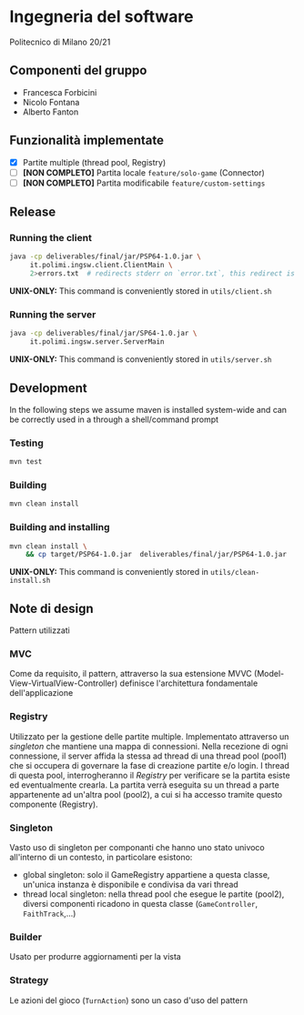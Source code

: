 # Ingegneria del software 
Politecnico di Milano 20/21
## Componenti del gruppo
- Francesca Forbicini
- Nicolo Fontana
- Alberto Fanton
## Funzionalità implementate
- [x] Partite multiple (thread pool, Registry)
- [ ] **[NON COMPLETO]** Partita locale `feature/solo-game` (Connector)
- [ ] **[NON COMPLETO]** Partita modificabile `feature/custom-settings`
## Release
### Running the client
```bash
java -cp deliverables/final/jar/PSP64-1.0.jar \
     it.polimi.ingsw.client.ClientMain \
     2>errors.txt  # redirects stderr on `error.txt`, this redirect is useful while using the CLI 
```
**UNIX-ONLY:** This command is conveniently stored in `utils/client.sh`

### Running the server
```bash
java -cp deliverables/final/jar/SP64-1.0.jar \
     it.polimi.ingsw.server.ServerMain
```
**UNIX-ONLY:** This command is conveniently stored in `utils/server.sh`


## Development
In the following steps we assume maven is installed system-wide and can be correctly used in a through a shell/command prompt
### Testing
```bash
mvn test
```
### Building
```bash
mvn clean install
```
### Building and installing
```bash
mvn clean install \
    && cp target/PSP64-1.0.jar  deliverables/final/jar/PSP64-1.0.jar
```
**UNIX-ONLY:** This command is conveniently stored in `utils/clean-install.sh`

## Note di design
Pattern utilizzati
### MVC
Come da requisito, il pattern, attraverso la sua estensione MVVC (Model-View-VirtualView-Controller) definisce l'architettura fondamentale dell'applicazione

### Registry
Utilizzato per la gestione delle partite multiple. 
Implementato attraverso un *singleton* che mantiene una mappa di connessioni. Nella recezione di ogni connessione, il server affida la stessa ad thread di una thread pool (pool1) che si occupera di governare la fase di creazione partite e/o login.
I thread di questa pool, interrogheranno il *Registry* per verificare se la partita esiste ed eventualmente crearla.
La partita verrà eseguita su un thread a parte appartenente ad un'altra pool (pool2), a cui si ha accesso tramite questo componente (Registry).

### Singleton
Vasto uso di singleton per componanti che hanno uno stato univoco all'interno di un contesto, in particolare esistono:
- global singleton: solo il GameRegistry appartiene a questa classe, un'unica instanza è disponibile e condivisa da vari thread
- thread local singleton: nella thread pool che esegue le partite (pool2), diversi componenti ricadono in questa classe (`GameController`, `FaithTrack`,...)

### Builder
Usato per produrre aggiornamenti per la vista

### Strategy
Le azioni del gioco (`TurnAction`) sono un caso d'uso del pattern